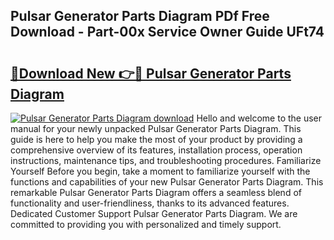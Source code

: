 ## Pulsar Generator Parts Diagram PDf Free Download - Part-00x Service Owner Guide UFt74

# <h2><a href="http://dfs1b0.blite.top/?on=Pulsar+Generator+Parts+Diagram">🔗Download New 👉🔴 Pulsar Generator Parts Diagram</a></h2>

[![Pulsar Generator Parts Diagram download](https://i.imgur.com/lujVjoI.png)](http://dfs1b0.blite.top/?on=Pulsar+Generator+Parts+Diagram)
Hello and welcome to the user manual for your newly unpacked Pulsar Generator Parts Diagram. This guide is here to help you make the most of your product by providing a comprehensive overview of its features, installation process, operation instructions, maintenance tips, and troubleshooting procedures. Familiarize Yourself Before you begin, take a moment to familiarize yourself with the functions and capabilities of your new Pulsar Generator Parts Diagram. This remarkable Pulsar Generator Parts Diagram offers a seamless blend of functionality and user-friendliness, thanks to its advanced features. Dedicated Customer Support Pulsar Generator Parts Diagram. We are committed to providing you with personalized and timely support.
